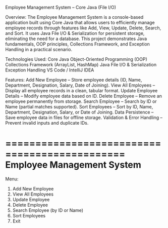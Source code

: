 Employee Management System – Core Java (File I/O)

Overview:
The Employee Management System is a console-based application built using Core Java that allows users to efficiently manage employee records through features like Add, View, Update, Delete, Search, and Sort.
It uses Java File I/O & Serialization for persistent storage, eliminating the need for a database.
This project demonstrates Java fundamentals, OOP principles, Collections Framework, and Exception Handling in a practical scenario.

Technologies Used:
Core Java
Object-Oriented Programming (OOP)
Collections Framework (ArrayList, HashMap)
Java File I/O & Serialization
Exception Handling
VS Code / IntelliJ IDEA

Features:
Add New Employee – Store employee details (ID, Name, Department, Designation, Salary, Date of Joining).
View All Employees – Display all employee records in a clean, tabular format.
Update Employee Details – Modify employee data based on ID.
Delete Employee – Remove an employee permanently from storage.
Search Employee – Search by ID or Name (partial matches supported).
Sort Employees – Sort by ID, Name, Department, Designation, Salary, or Date of Joining.
Data Persistence – Save employee data in files for offline storage.
Validation & Error Handling – Prevent invalid inputs and duplicate IDs.


==============================================
         Employee Management System
==============================================

Menu:
1. Add New Employee
2. View All Employees
3. Update Employee
4. Delete Employee
5. Search Employee (by ID or Name)
6. Sort Employees
0. Exit
